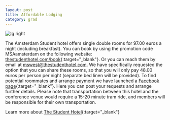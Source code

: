 ```yaml
---
layout: post
title: Affordable Lodging
category: grad
---
```


![lg right](http://ucd.hwstatic.com/propertyimages/7/75245/504.jpg)

The Amsterdam Student hotel offers single double rooms for 97.00 euros a night (including breakfast). You can book by using the promotion code MSAamsterdam on the following website: [thestudenthotel.com/book](https://www.thestudenthotel.com/book/#/){:target="_blank"}. Or you can reach them by email at [mswest@thestudenthotel.com](mailto:mswest@thestudenthotel.com). We have specifically requested the option that you can share these rooms, so that you will only pay 48.00 euros per person per night  (separate bed linen will be provided). To find potential roommates and arrange payment we have launched a [Facebook page](https://www.facebook.com/MSA-19-Roommates-1744900759140985/){:target="_blank"}. Here you can post your requests and arrange further details. Please note that transportation between this hotel and the conference venue would require a 15-20 minute tram ride, and members will be responsible for their own transportation.

Learn more about [The Student Hotel](https://www.thestudenthotel.com/amsterdam-west?gclid=Cj0KEQjw2-bHBRDEh6qk5b6yqKIBEiQAFUz29vG-cybAHZnVByGXAY6H00V5vj_46aw9xvtcBIAntw4aAsJ08P8HAQ){:target="_blank"}
